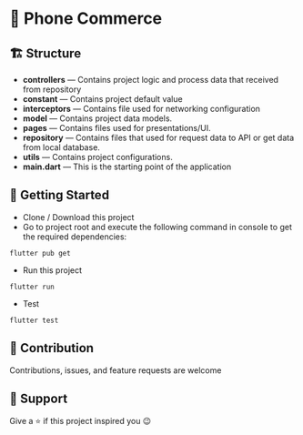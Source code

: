 # 🧵 Phone Commerce

## 🏗 Structure

- **controllers** — Contains project logic and process data that received from repository 
- **constant** — Contains project default value
- **interceptors** — Contains file used for networking configuration
- **model** — Contains project data models.
- **pages** — Contains files used for presentations/UI.
- **repository** — Contains files that used for request data to API or get data from local database.
- **utils** — Contains project configurations.
- **main.dart** — This is the starting point of the application

## 🏁 Getting Started

- Clone / Download this project
- Go to project root and execute the following command in console to get the required dependencies: 

```
flutter pub get

```
- Run this project
```
flutter run

```
- Test

```
flutter test 
```

## 🤝 Contribution

Contributions, issues, and feature requests are welcome

## 🎁 Support

Give a ⭐️ if this project inspired you 😉


